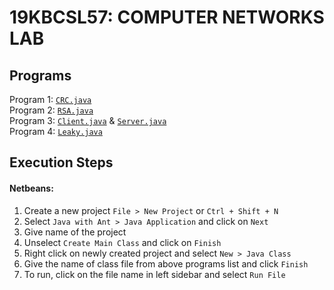19KBCSL57: COMPUTER NETWORKS LAB
================================

Programs
--------

Program 1: [`CRC.java`](https://github.com/SuhanaAnjum/19KBCSL57/blob/main/CRC.java) \
Program 2: [`RSA.java`](https://github.com/SuhanaAnjum/19KBCSL57/blob/main/RSA.java) \
Program 3: [`Client.java`](https://github.com/SuhanaAnjum/19KBCSL57/blob/main/Client.java)
& [`Server.java`](https://github.com/SuhanaAnjum/19KBCSL57/blob/main/Server.java) \
Program 4: [`Leaky.java`](https://github.com/SuhanaAnjum/19KBCSL57/blob/main/Leaky.java)

Execution Steps
---------------

#### Netbeans:
1. Create a new project `File > New Project` or `Ctrl + Shift + N`
2. Select `Java with Ant > Java Application` and click on `Next`
3. Give name of the project
4. Unselect `Create Main Class` and click on `Finish`
5. Right click on newly created project and select `New > Java Class`
6. Give the name of class file from above programs list and click `Finish`
7. To run, click on the file name in left sidebar and select `Run File`